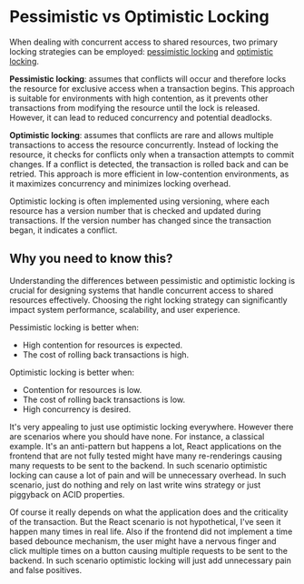 # Pessimistic vs Optimistic Locking

When dealing with concurrent access to shared resources, two primary locking strategies can be employed: [pessimistic locking](https://en.wikipedia.org/wiki/Lock_(computer_science)) and [optimistic locking](https://en.wikipedia.org/wiki/Optimistic_concurrency_control).

**Pessimistic locking**: assumes that conflicts will occur and therefore locks the resource for exclusive access when a transaction begins. This approach is suitable for environments with high contention, as it prevents other transactions from modifying the resource until the lock is released. However, it can lead to reduced concurrency and potential deadlocks.

**Optimistic locking**: assumes that conflicts are rare and allows multiple transactions to access the resource concurrently. Instead of locking the resource, it checks for conflicts only when a transaction attempts to commit changes. If a conflict is detected, the transaction is rolled back and can be retried. This approach is more efficient in low-contention environments, as it maximizes concurrency and minimizes locking overhead.

Optimistic locking is often implemented using versioning, where each resource has a version number that is checked and updated during transactions. If the version number has changed since the transaction began, it indicates a conflict.

## Why you need to know this?

Understanding the differences between pessimistic and optimistic locking is crucial for designing systems that handle concurrent access to shared resources effectively. Choosing the right locking strategy can significantly impact system performance, scalability, and user experience.

Pessimistic locking is better when:
- High contention for resources is expected.
- The cost of rolling back transactions is high.

Optimistic locking is better when:
- Contention for resources is low.
- The cost of rolling back transactions is low.
- High concurrency is desired.

It's very appealing to just use optimistic locking everywhere. However there are scenarios where you should have none. For instance, a classical example. It's an anti-pattern but happens a lot, React applications on the frontend that are not fully tested might have many re-renderings causing many requests to be sent to the backend. In such scenario optimistic locking can cause a lot of pain and will be unnecessary overhead. In such scenario, just do nothing and rely on last write wins strategy or just piggyback on ACID properties.

Of course it really depends on what the application does and the criticality of the transaction. But the React scenario is not hypothetical, I've seen it happen many times in real life. Also if the frontend did not implement a time based debounce mechanism, the user might have a nervous finger and click multiple times on a button causing multiple requests to be sent to the backend. In such scenario optimistic locking will just add unnecessary pain and false positives.